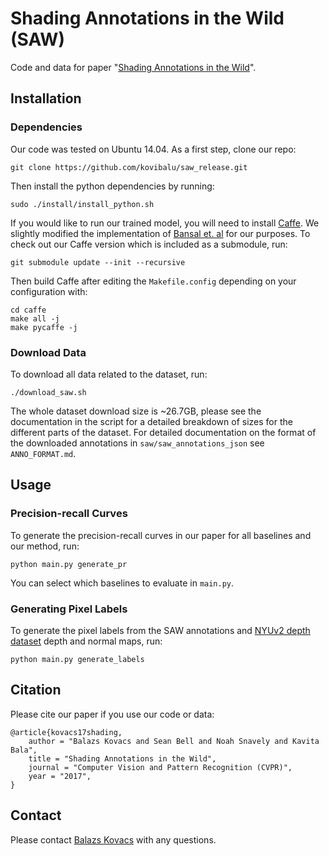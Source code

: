 # Shading Annotations in the Wild (SAW)

Code and data for paper "[Shading Annotations in the Wild](http://opensurfaces.cs.cornell.edu/publications/saw/)".

## Installation
### Dependencies
Our code was tested on Ubuntu 14.04. As a first step, clone our repo:
```
git clone https://github.com/kovibalu/saw_release.git
```

Then install the python dependencies by running:
```
sudo ./install/install_python.sh
```

If you would like to run our trained model, you will need to install [Caffe](http://caffe.berkeleyvision.org). We slightly modified the implementation of [Bansal et. al](https://github.com/aayushbansal/MarrRevisited) for our purposes. To check out our Caffe version which is included as a submodule, run:
```
git submodule update --init --recursive
```

Then build Caffe after editing the ``Makefile.config`` depending on your configuration with:
```
cd caffe
make all -j
make pycaffe -j
```

### Download Data
To download all data related to the dataset, run:
```
./download_saw.sh
```

The whole dataset download size is ~26.7GB, please see the documentation in the
script for a detailed breakdown of sizes for the different parts of the
dataset. For detailed documentation on the format of the downloaded annotations
in `saw/saw_annotations_json` see `ANNO_FORMAT.md`.

## Usage
### Precision-recall Curves
To generate the precision-recall curves in our paper for all baselines and our method, run:
```
python main.py generate_pr
```
You can select which baselines to evaluate in ``main.py``.

### Generating Pixel Labels
To generate the pixel labels from the SAW annotations and [NYUv2 depth dataset](http://cs.nyu.edu/~silberman/datasets/nyu_depth_v2.html) depth and normal maps, run:
```
python main.py generate_labels
```

## Citation
Please cite our paper if you use our code or data:
```
@article{kovacs17shading,
	author = "Balazs Kovacs and Sean Bell and Noah Snavely and Kavita Bala",
	title = "Shading Annotations in the Wild",
	journal = "Computer Vision and Pattern Recognition (CVPR)",
	year = "2017",
}
```

## Contact
Please contact [Balazs Kovacs](http://bkovacs.com) with any questions.

